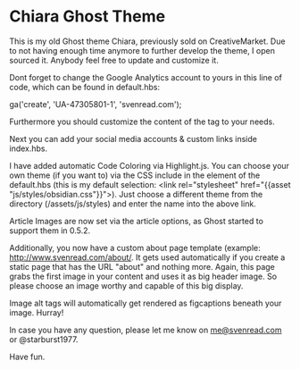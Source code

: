# Chiara Ghost Theme

This is my old Ghost theme Chiara, previously sold on CreativeMarket. Due to not having enough time anymore to further develop the theme, I open sourced it. Anybody feel free to update and customize it. 

Dont forget to change the Google Analytics account to yours in this line of code, which can be found in default.hbs:

ga('create', 'UA-47305801-1', 'svenread.com');

Furthermore you should customize the content of the <head> tag to your needs.

Next you can add your social media accounts & custom links inside index.hbs.

I have added automatic Code Coloring via Highlight.js. You can choose your own theme (if you want to) via the CSS include in the <head> element
of the default.hbs (this is my default selection: <link rel="stylesheet" href="{{asset "js/styles/obsidian.css"}}">). Just choose a different theme from
the directory (/assets/js/styles) and enter the name into the above link.

Article Images are now set via the article options, as Ghost started to support them in 0.5.2.

Additionally, you now have a custom about page template (example: http://www.svenread.com/about/. It gets used automatically if you create
a static page that has the URL "about" and nothing more. Again, this page grabs the first image in your content and uses it as big 
header image. So please choose an image worthy and capable of this big display.

Image alt tags will automatically get rendered as figcaptions beneath your image. Hurray!

In case you have any question, please let me know on me@svenread.com or @starburst1977.

Have fun.
